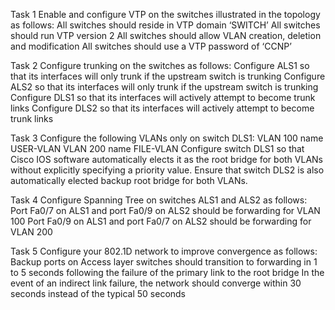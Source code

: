 Task 1
Enable and configure VTP on the switches illustrated in the topology as
follows:
All switches should reside in VTP domain ‘SWITCH’
All switches should run VTP version 2
All switches should allow VLAN creation, deletion and modification
All switches should use a VTP password of ‘CCNP’

Task 2
Configure trunking on the switches as follows:
Configure ALS1 so that its interfaces will only trunk if the upstream
switch is trunking
Configure ALS2 so that its interfaces will only trunk if the upstream
switch is trunking
Configure DLS1 so that its interfaces will actively attempt to become
trunk links
Configure DLS2 so that its interfaces will actively attempt to become
trunk links

Task 3
Configure the following VLANs only on switch DLS1:
VLAN 100 name USER-VLAN
VLAN 200 name FILE-VLAN
Configure switch DLS1 so that Cisco IOS software automatically elects it as
the root bridge for both VLANs without explicitly specifying a priority value.
Ensure that switch DLS2 is also automatically elected backup root bridge for
both VLANs.

Task 4
Configure Spanning Tree on switches ALS1 and ALS2 as follows:
Port Fa0/7 on ALS1 and port Fa0/9 on ALS2 should be forwarding for
VLAN 100
Port Fa0/9 on ALS1 and port Fa0/7 on ALS2 should be forwarding for
VLAN 200

Task 5
Configure your 802.1D network to improve convergence as follows:
Backup ports on Access layer switches should transition to forwarding
in 1 to 5 seconds following the failure of the primary link to the root
bridge
In the event of an indirect link failure, the network should converge
within 30 seconds instead of the typical 50 seconds
